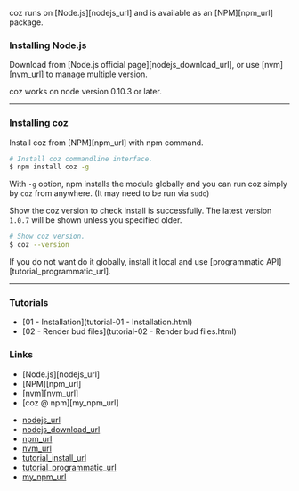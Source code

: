coz runs on [Node.js][nodejs_url] and is available as an [NPM][npm_url] package.

### Installing Node.js

Download from [Node.js official page][nodejs_download_url], or use [nvm][nvm_url] to manage multiple version.

coz works on node version 0.10.3 or later.

___


### Installing coz

Install coz from [NPM][npm_url] with npm command.

```bash
# Install coz commandline interface.
$ npm install coz -g
```

With `-g` option, npm installs the module globally and you can run coz simply by `coz` from anywhere.
(It may need to be run via `sudo`)

Show the coz version to check install is successfully.
The latest version `1.0.7` will be shown unless you specified older.

```bash
# Show coz version.
$ coz --version
```

If you do not want do it globally, install it local and use [programmatic API][tutorial_programmatic_url].


___


### Tutorials

<!-- Tutorials start -->

+ [01 - Installation](tutorial-01 - Installation.html)
+ [02 - Render bud files](tutorial-02 - Render bud files.html)

<!-- Tutorials end -->

### Links

+ [Node.js][nodejs_url]
+ [NPM][npm_url]
+ [nvm][nvm_url]
+ [coz @ npm][my_npm_url]

<!-- Links start -->

+ [nodejs_url](http://nodejs.org/)
+ [nodejs_download_url](https://nodejs.org/download/)
+ [npm_url](https://www.npmjs.com/)
+ [nvm_url](https://github.com/creationix/nvm)
+ [tutorial_install_url](./tutorial-01.Installation.html)
+ [tutorial_programmatic_url](?)
+ [my_npm_url](http://www.npmjs.org/package/coz)

<!-- Links end -->